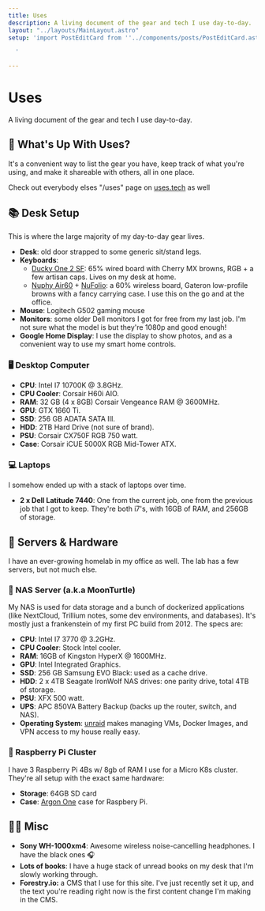 ```yaml
---
title: Uses
description: A living document of the gear and tech I use day-to-day.
layout: "../layouts/MainLayout.astro"
setup: 'import PostEditCard from ''../components/posts/PostEditCard.astro''

  '

---
```

# Uses

A living document of the gear and tech I use day-to-day.

## 🤔 What's Up With Uses?

It's a convenient way to list the gear you have, keep track of what you're using, and make it shareable with others, all in one place.

Check out everybody elses "/uses" page on [uses.tech](https://uses.tech/) as well

## 📚 Desk Setup

This is where the large majority of my day-to-day gear lives.

* **Desk**: old door strapped to some generic sit/stand legs.
* **Keyboards**:
  * [Ducky One 2 SF](https://www.duckychannel.com.tw/en/Ducky-One2-SF): 65% wired board with Cherry MX browns, RGB + a few artisan caps. Lives on my desk at home.
  * [Nuphy Air60](https://nuphy.com/products/air60) + [NuFolio](https://nuphy.com/collections/accessories/products/nufolio-v2-for-air60): a 60% wireless board, Gateron low-profile browns with a fancy carrying case. I use this on the go and at the office.
* **Mouse**: Logitech G502 gaming mouse
* **Monitors**: some older Dell monitors I got for free from my last job. I'm not sure what the model is but they're 1080p and good enough!
* **Google Home Display**: I use the display to show photos, and as a convenient way to use my smart home controls.

### 🖥 Desktop Computer

* **CPU**: Intel I7 10700K @ 3.8GHz.
* **CPU Cooler**: Corsair H60i AIO.
* **RAM**: 32 GB (4 x 8GB) Corsair Vengeance RAM @ 3600MHz.
* **GPU**: GTX 1660 Ti.
* **SSD**: 256 GB ADATA SATA III.
* **HDD**: 2TB Hard Drive (not sure of brand).
* **PSU**: Corsair CX750F RGB 750 watt.
* **Case**: Corsair iCUE 5000X RGB Mid-Tower ATX.

### 💻 Laptops

I somehow ended up with a stack of laptops over time.

* **2 x Dell Latitude 7440**: One from the current job, one from the previous job that I got to keep. They're both i7's, with 16GB of RAM, and 256GB of storage.

## 💾 Servers & Hardware

I have an ever-growing homelab in my office as well. The lab has a few servers, but not much else.

### 🐢 NAS Server (a.k.a MoonTurtle)

My NAS is used for data storage and a bunch of dockerized applications (like NextCloud, Trillium notes, some dev environments, and databases).
It's mostly just a frankenstein of my first PC build from 2012. The specs are:

* **CPU**: Intel I7 3770 @ 3.2GHz.
* **CPU Cooler**: Stock Intel cooler.
* **RAM**: 16GB of Kingston HyperX @ 1600MHz.
* **GPU**: Intel Integrated Graphics.
* **SSD**: 256 GB Samsung EVO Black: used as a cache drive.
* **HDD**: 2 x 4TB Seagate IronWolf NAS drives: one parity drive, total 4TB of storage.
* **PSU**: XFX 500 watt.
* **UPS**: APC 850VA Battery Backup (backs up the router, switch, and NAS).
* **Operating System**: [unraid](https://unraid.net/) makes managing VMs, Docker Images, and VPN access to my house really easy.

### 🍓 Raspberry Pi Cluster

I have 3 Raspberry Pi 4Bs w/ 8gb of RAM I use for a Micro K8s cluster. They're all setup with the exact same hardware:

* **Storage**: 64GB SD card
* **Case**: [Argon One](https://www.argon40.com/en-ca/products/argon-one-v2-case-for-raspberry-pi-4) case for Raspbery Pi.

## 🤘🏻 Misc

* **Sony WH-1000xm4**: Awesome wireless noise-cancelling headphones. I have the black ones 🎧
* **Lots of books**: I have a huge stack of unread books on my desk that I'm slowly working through.
* **Forestry.io:** a CMS that I use for this site. I've just recently set it up, and the text you're reading right now is the first content change I'm making in the CMS.

<PostEditCard fileName='pages/uses.md' />